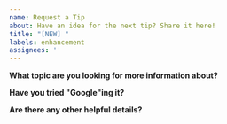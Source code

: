 ```yaml
---
name: Request a Tip
about: Have an idea for the next tip? Share it here!
title: "[NEW] "
labels: enhancement
assignees: ''
---
```


<!-- All fields are optional, but the more you can provide, and sooner we can help. -->

**What topic are you looking for more information about?**

<!-- Do you best to describe a subject you want to learn about. :) -->

**Have you tried "Google"ing it?**

<!-- If the answer is already out there, there's less of a need to recreate it. -->

**Are there any other helpful details?**

<!--
  How would this help you in your position?
-->

<!--
  Thanks for helping to make this project better for everyone!
-->
